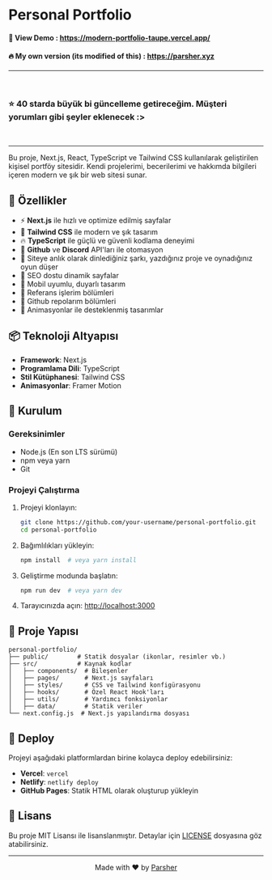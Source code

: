 # Personal Portfolio


#### 🚀 View Demo : https://modern-portfolio-taupe.vercel.app/
#### 🔥 My own version (its modified of this) : https://parsher.xyz
-----
<br>
<h3>⭐ 40 starda büyük bi güncelleme getireceğim. Müşteri yorumları gibi şeyler eklenecek :></h3>
<br>

-----

Bu proje, Next.js, React, TypeScript ve Tailwind CSS kullanılarak geliştirilen kişisel portföy sitesidir. Kendi projelerimi, becerilerimi ve hakkımda bilgileri içeren modern ve şık bir web sitesi sunar.

## 🚀 Özellikler

- ⚡ **Next.js** ile hızlı ve optimize edilmiş sayfalar
- 🎨 **Tailwind CSS** ile modern ve şık tasarım
- 🔥 **TypeScript** ile güçlü ve güvenli kodlama deneyimi
- 🚀 **Github** ve **Discord** API'ları ile otomasyon
- 🚀 Siteye anlık olarak dinlediğiniz şarkı, yazdığınız proje ve oynadığınız oyun düşer
- 📜 SEO dostu dinamik sayfalar
- 📱 Mobil uyumlu, duyarlı tasarım
- 📂 Referans işlerim bölümleri
- 📂 Github repolarım bölümleri
- 📧 Animasyonlar ile desteklenmiş tasarımlar

## 📦 Teknoloji Altyapısı

- **Framework**: Next.js
- **Programlama Dili**: TypeScript
- **Stil Kütüphanesi**: Tailwind CSS
- **Animasyonlar**: Framer Motion

## 🚀 Kurulum

### Gereksinimler

- Node.js (En son LTS sürümü)
- npm veya yarn
- Git

### Projeyi Çalıştırma

1. Projeyi klonlayın:
   ```bash
   git clone https://github.com/your-username/personal-portfolio.git
   cd personal-portfolio
   ```

2. Bağımlılıkları yükleyin:
   ```bash
   npm install  # veya yarn install
   ```

3. Geliştirme modunda başlatın:
   ```bash
   npm run dev  # veya yarn dev
   ```

4. Tarayıcınızda açın: [http://localhost:3000](http://localhost:3000)

## 📂 Proje Yapısı

```
personal-portfolio/
├── public/        # Statik dosyalar (ikonlar, resimler vb.)
├── src/           # Kaynak kodlar
│   ├── components/  # Bileşenler
│   ├── pages/       # Next.js sayfaları
│   ├── styles/      # CSS ve Tailwind konfigürasyonu
│   ├── hooks/       # Özel React Hook'ları
│   ├── utils/       # Yardımcı fonksiyonlar
│   ├── data/        # Statik veriler
└── next.config.js  # Next.js yapılandırma dosyası
```

## 🌟 Deploy

Projeyi aşağıdaki platformlardan birine kolayca deploy edebilirsiniz:

- **Vercel**: `vercel`
- **Netlify**: `netlify deploy`
- **GitHub Pages**: Statik HTML olarak oluşturup yükleyin

## 📜 Lisans

Bu proje MIT Lisansı ile lisanslanmıştır. Detaylar için [LICENSE](LICENSE) dosyasına göz atabilirsiniz.

---

<p align="center">
  Made with ❤️ by <a href="parsher.xyz">Parsher</a>
</p>
